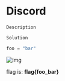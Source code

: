# Discord

`Description`

`Solution`

```python
foo = "bar"
```

![img](flag.png)

flag is: **flag{foo_bar}**